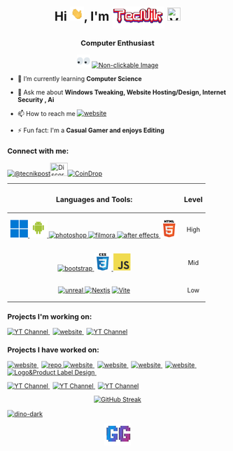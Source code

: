 <h1 align="center">Hi <a href="#"><img align="bottom" src="assets/wave.webp" height="32" width="32" title="Hello There!" loading="eager" alt="Non-clickable Image"></a>, I'm <a href="#"><img align="top" src="assets/tecnik.webp" alt="Non-clickable Image" height="50" width="120" title="aka techgamers2" loading="eager" ></a> <a href="#"><img align="bottom" src="https://help.rangeme.com/hc/article_attachments/360010672693/verified_badge.png" height="30" width="30" title="Verified Gamer"></a></h1>

<h3 align="center">Computer Enthusiast</h3>

<p align="center">
    <a href="#"><img alt="Non-clickable Image" src="assets/eyes.webp" width="30" height="30" loading="eager"></a> <a href="#"><img alt="Non-clickable Image" src="https://komarev.com/ghpvc/?username=tecnikofficial&label=Profile%20views&color=0e75b6&style=for-the-badge" loading="eager"></a>
</p>

- 🌱 I’m currently learning **Computer Science**

- 💬 Ask me about **Windows Tweaking, Website Hosting/Design, Internet Security , Ai**

- 📫 How to reach me <a href="https://tecnik.bio.link" target="_blank"><img align ="top" src="https://img.shields.io/badge/tecnik.gg-online-red?style=social" alt="website" title="website"/> </a>

- ⚡ Fun fact: I'm a **Casual Gamer and enjoys Editing**

### Connect with me: 
<a href="https://www.youtube.com/@tecnikofficial" target="_blank" rel="noopener noreferrer"><img src="https://www.svgrepo.com/show/343537/youtube-player-multimedia-video-communication-interaction.svg" alt="@tecnikpost" height="30" width="40" loading="lazy"/></a><a href="https://discord.com/invite/uFMJ6xZbDz" target="_blank" rel="noopener noreferrer"><img src="https://www.svgrepo.com/show/349338/discord.svg" height="30" title="Discord" width="40" loading="lazy"/></a><a href="https://coindrop.to/tecnik" target="_blank" rel="noopener noreferrer"><img src="https://www.svgrepo.com/show/484569/coin.svg" alt="CoinDrop" title="Support" height="30" width="40" loading="lazy"/>
</a></p>

|<h3 align="center">Languages and Tools:</h3>            | <h3 align="center">Level</h3>                                                               |
| ----------------- | ------------------------------------------------------------------ |
| <p align="center"><a href="https://www.microsoft.com/en-us/windows" target="_blank" rel="noreferrer"> <img src="https://raw.githubusercontent.com/devicons/devicon/master/icons/windows11/windows11-original.svg" alt="Windows" width="40" height="40" title="Windows" loading="lazy"> </a><a href="https://developer.android.com" target="_blank" rel="noreferrer"> <img src="https://raw.githubusercontent.com/devicons/devicon/master/icons/android/android-original-wordmark.svg" alt="android" title="Android" width="40" height="40" loading="lazy"> </a><a href="https://www.photoshop.com/en" target="_blank" rel="noreferrer"><img src="https://cdn.jsdelivr.net/gh/devicons/devicon@latest/icons/photoshop/photoshop-original.svg" alt="photoshop" width="40" height="40" title="Photoshop" loading="lazy"> </a> <a href="https://unrealengine.com/" target="_blank" rel="noreferrer"></a><a href="https://filmora.wondershare.com/" target="_blank" rel="noreferrer"> <img src="https://external-content.duckduckgo.com/ip3/filmora.wondershare.com.ico" alt="filmora" width="40" height="40" title="Filmora" loading="lazy"> </a><a href="https://www.adobe.com/products/aftereffects.html" target="_blank" rel="noreferrer"> <img src="https://cdn.jsdelivr.net/gh/devicons/devicon@latest/icons/aftereffects/aftereffects-original.svg" alt="after effects" width="40" height="40" title="After Effects" loading="lazy"> </a><a href="https://www.w3.org/html/" target="_blank" rel="noreferrer"> <img src="https://raw.githubusercontent.com/devicons/devicon/master/icons/html5/html5-original-wordmark.svg" alt="html5" width="40" height="40" title="HTML" loading="lazy"> </a> | <p align="center">High |
| <p align="center"><a href="https://getbootstrap.com" target="_blank" rel="noreferrer"><img src="https://cdn.jsdelivr.net/gh/devicons/devicon@latest/icons/bootstrap/bootstrap-original-wordmark.svg" alt="bootstrap" width="40" height="40" title="bootstrap"/> </a> <a href="https://www.w3schools.com/css/" target="_blank" rel="noreferrer"> <img src="https://raw.githubusercontent.com/devicons/devicon/master/icons/css3/css3-original-wordmark.svg" alt="css3" width="40" height="40" title="CSS" loading="lazy"> </a>  <a href="https://developer.mozilla.org/en-US/docs/Web/JavaScript" target="_blank" rel="noreferrer"> <img src="https://raw.githubusercontent.com/devicons/devicon/master/icons/javascript/javascript-original.svg" alt="javascript" width="40" height="40" title="Javascript" loading="lazy"> </a> | <p align="center">Mid |
| <p align="center"> <a href ="https://www.unrealengine.com"><img src="https://external-content.duckduckgo.com/ip3/www.unrealengine.com.ico" alt="unreal" title="Unreal Engine" width="40" height="40" loading="lazy"> </a> <a href ="https://nextjs.org/"><img src="https://cdn.jsdelivr.net/gh/devicons/devicon@latest/icons/nextjs/nextjs-original.svg" alt="Nextjs" title="Nextjs" width="40" height="40" loading="lazy"></a> <a href ="https://vitejs.dev/"><img src="https://cdn.jsdelivr.net/gh/devicons/devicon@latest/icons/vitejs/vitejs-original.svg" alt="Vite" title="vite" width="40" height="40" loading="lazy"></a> | <p align="center">Low |

### Projects I'm working on:
<p align="left">
<a href="https://www.youtube.com/@TecnikOfficial" target="_blank" rel="noopener noreferrer">
        <img src="https://img.shields.io/badge/TecNikOfficial-active-olivegreen?style=plastic&logo=youtube" alt="YT Channel" title="YT Channel"/>
    </a> 
    <a href="https://tecnik.pages.dev" target="_blank" rel="noopener noreferrer">
        <img src="https://img.shields.io/badge/TecNikOfficialSite-online-olivegreen?style=plastic&logo=htmx" alt="website" title="website"/>
    </a> 
    <a href="https://www.youtube.com/@SyncKingMusic" target="_blank" rel="noopener noreferrer">
        <img src="https://img.shields.io/badge/SyncKingMusic-active-olivegreen?style=plastic&logo=youtube" alt="YT Channel" title="YT Channel"/>
    </a>
</p>

### Projects I have worked on:
<p align="left">
    <a href="https://deepjytoi-boro.vercel.app" target="_blank" rel="noopener noreferrer">
        <img src="https://img.shields.io/badge/Portfolio-online-olivegreen?style=plastic&logo=htmx" alt="website" title="website"/>
</a> 
    <a href="https://github.com/TecnikOfficial/Automated-Site-Optimisation" target="_blank" rel="noopener noreferrer">
        <img src="https://img.shields.io/badge/SiteOptimiser-online-olivegreen?style=plastic&logo=github" alt="repo" title="repo"/>
</a>
    <a href="https://aquib-farhaan.vercel.app" target="_blank" rel="noopener noreferrer">
        <img src="https://img.shields.io/badge/Portfolio-online-olivegreen?style=plastic&logo=htmx" alt="website" title="website"/>
</a> 
    <a href="https://iftikar-ali-zaman.vercel.app" target="_blank" rel="noopener noreferrer">
        <img src="https://img.shields.io/badge/Portfolio-online-olivegreen?style=plastic&logo=htmx" alt="website" title="website"/>
</a> 
<a href="https://www.wildwoodrecords.in" target="_blank" rel="noopener noreferrer">
        <img src="https://img.shields.io/badge/Wildwoodrecords-online-olivegreen?style=plastic&logo=htmx" alt="website" title="website"/>
</a> 
    <a href="https://jugalarts.vercel.app" target="_blank" rel="noopener noreferrer">
        <img src="https://img.shields.io/badge/Jugal-online-olivegreen?style=plastic&logo=htmx" alt="website" title="website"/>
    </a> 
    <a href="https://habung.bio.link" target="_blank" rel="noopener noreferrer">
        <img src="https://img.shields.io/badge/Habung-online-olivegreen?style=plastic&logo=phpstorm" alt="Logo&Product Label Design" title="Logo&Product Label Design"/>
    </a> 
</p>
<p align="left">
    <a href="https://www.youtube.com/@undercovergaming5386" target="_blank" rel="noopener noreferrer">
        <img src="https://img.shields.io/badge/UnderCoverGamingYT-inactive-red?style=plastic&logo=youtube" alt="YT Channel" title="YT Channel"/>
    </a> 
    <a href="https://www.youtube.com/@top5simplified114" target="_blank" rel="noopener noreferrer">
        <img src="https://img.shields.io/badge/Top5SimplifiedYT-inactive-red?style=plastic&logo=youtube" alt="YT Channel" title="YT Channel"/>
    </a> 
    <a href="https://www.youtube.com/@coversongredefined562" target="_blank" rel="noopener noreferrer">
        <img src="https://img.shields.io/badge/CoverSongYT-inactive-red?style=plastic&logo=youtube" alt="YT Channel" title="YT Channel"/>
    </a>
</p>
<p align="center">
    <a href="#">
        <img src="https://github-readme-streak-stats-eight.vercel.app/?user=tecnikofficial&theme=hacker&hide_border=true&hide_current_streak=true" alt="GitHub Streak" />
    </a>
            </p>
<a href="https://tecnik.pages.dev/dino"><img align="center" src="assets/dino-dark.avif" alt="dino-dark" loading="lazy"/></a>
</p>
<p align="center">
   <a href="https://www.youtube.com/channel/UCXucwi4swKyTmCUB9RrFaQw?sub_confirmation=1" target="_blank" rel="noopener noreferrer"><img align="center" src="assets/GG.webp" alt="sub" title="Subscribe To Support🔔" loading="lazy">
</p>
<!--<p align="center">&nbsp;<img align="center" src="https://github-readme-stats.vercel.app/api?username=tecnikofficial&hide=stars,prs&show_icons=true&locale=en&theme=dracula" alt="tecnik" /></p>
~GG
**TecnikOfficial/TecNikOfficial** is a ✨ _special_ ✨ repository because its `README.md` (this file) appears on your GitHub profile.
Here are some ideas to get you started:
- 🔭 I’m currently working on ...
- 🌱 I’m currently learning ...
- 👯 I’m looking to collaborate on ...
- 🤔 I’m looking for help with ...
- 💬 Ask me about ...
- 📫 How to reach me: ...
- 😄 Pronouns: ...
- ⚡ Fun fact: ...
 -->
